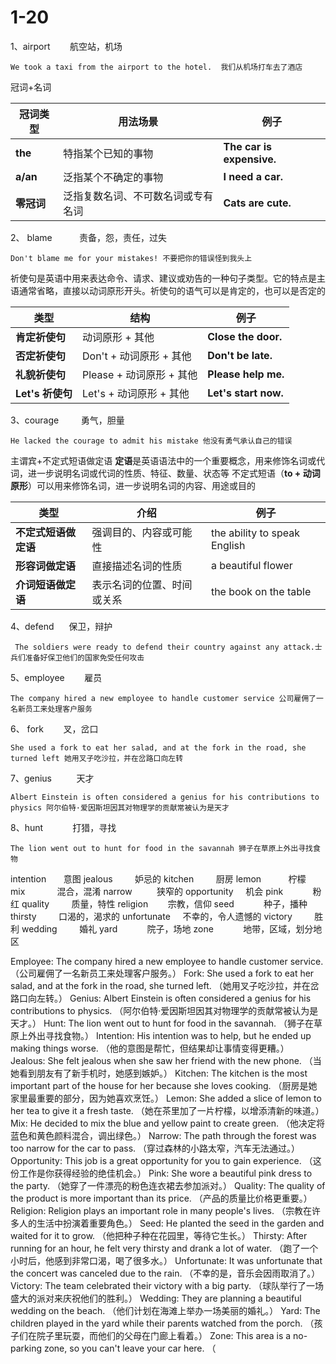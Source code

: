 # 1-20

1、airport        航空站，机场

```
We took a taxi from the airport to the hotel.  我们从机场打车去了酒店
```

冠词+名词

| 冠词类型     | 用法场景              | 例子                        |
| -------- | ----------------- | ------------------------- |
| **the**  | 特指某个已知的事物         | **The car is expensive.** |
| **a/an** | 泛指某个不确定的事物        | **I need a car.**         |
| **零冠词**  | 泛指复数名词、不可数名词或专有名词 | **Cats are cute.**        |

2、 blame           责备，怨，责任，过失

```
Don't blame me for your mistakes! 不要把你的错误怪到我头上
```

祈使句是英语中用来表达命令、请求、建议或劝告的一种句子类型。它的特点是主语通常省略，直接以动词原形开头。祈使句的语气可以是肯定的，也可以是否定的

| 类型            | 结构                 | 例子                   |
| ------------- | ------------------ | -------------------- |
| **肯定祈使句**     | 动词原形 + 其他          | **Close the door.**  |
| **否定祈使句**     | Don't + 动词原形 + 其他  | **Don't be late.**   |
| **礼貌祈使句**     | Please + 动词原形 + 其他 | **Please help me.**  |
| **Let's 祈使句** | Let's + 动词原形 + 其他  | **Let's start now.** |

3、courage         勇气，胆量

```
He lacked the courage to admit his mistake 他没有勇气承认自己的错误
```

主谓宾+不定式短语做定语
**定语**是英语语法中的一个重要概念，用来修饰名词或代词，进一步说明名词或代词的性质、特征、数量、状态等
不定式短语（**to + 动词原形**）可以用来修饰名词，进一步说明名词的内容、用途或目的

| 类型           | 介绍            | 例子                           |
| ------------ | ------------- | ---------------------------- |
| **不定式短语做定语** | 强调目的、内容或可能性   | the ability to speak English |
| **形容词做定语**   | 直接描述名词的性质     | a beautiful flower           |
| **介词短语做定语**  | 表示名词的位置、时间或关系 | the book on the table        |

4、defend      保卫，辩护

```
 The soldiers were ready to defend their country against any attack.士兵们准备好保卫他们的国家免受任何攻击
```


5、employee        雇员

```
The company hired a new employee to handle customer service 公司雇佣了一名新员工来处理客户服务
```

6、 fork        叉，岔口
```
She used a fork to eat her salad, and at the fork in the road, she turned left 她用叉子吃沙拉，并在岔路口向左转
```

7、genius          天才

```
Albert Einstein is often considered a genius for his contributions to physics 阿尔伯特·爱因斯坦因其对物理学的贡献常被认为是天才
```

8、hunt            打猎，寻找 

```
The lion went out to hunt for food in the savannah 狮子在草原上外出寻找食物
```


 intention       意图
jealous         妒忌的 
kitchen         厨房
 lemon           柠檬
 mix             混合，混淆
narrow          狭窄的
opportunity     机会
pink            粉红
quality         质量，特性
religion        宗教，信仰
seed            种子，播种 
thirsty         口渴的，渴求的
unfortunate     不幸的，令人遗憾的
 victory         胜利
wedding         婚礼
yard            院子，场地
zone            地带，区域，划分地区



Employee: The company hired a new employee to handle customer service.
（公司雇佣了一名新员工来处理客户服务。）
Fork: She used a fork to eat her salad, and at the fork in the road, she turned left.
（她用叉子吃沙拉，并在岔路口向左转。）
Genius: Albert Einstein is often considered a genius for his contributions to physics.
（阿尔伯特·爱因斯坦因其对物理学的贡献常被认为是天才。）
Hunt: The lion went out to hunt for food in the savannah.
（狮子在草原上外出寻找食物。）
Intention: His intention was to help, but he ended up making things worse.
（他的意图是帮忙，但结果却让事情变得更糟。）
Jealous: She felt jealous when she saw her friend with the new phone.
（当她看到朋友有了新手机时，她感到嫉妒。）
Kitchen: The kitchen is the most important part of the house for her because she loves cooking.
（厨房是她家里最重要的部分，因为她喜欢烹饪。）
Lemon: She added a slice of lemon to her tea to give it a fresh taste.
（她在茶里加了一片柠檬，以增添清新的味道。）
Mix: He decided to mix the blue and yellow paint to create green.
（他决定将蓝色和黄色颜料混合，调出绿色。）
Narrow: The path through the forest was too narrow for the car to pass.
（穿过森林的小路太窄，汽车无法通过。）
Opportunity: This job is a great opportunity for you to gain experience.
（这份工作是你获得经验的绝佳机会。）
Pink: She wore a beautiful pink dress to the party.
（她穿了一件漂亮的粉色连衣裙去参加派对。）
Quality: The quality of the product is more important than its price.
（产品的质量比价格更重要。）
Religion: Religion plays an important role in many people's lives.
（宗教在许多人的生活中扮演着重要角色。）
Seed: He planted the seed in the garden and waited for it to grow.
（他把种子种在花园里，等待它生长。）
Thirsty: After running for an hour, he felt very thirsty and drank a lot of water.
（跑了一个小时后，他感到非常口渴，喝了很多水。）
Unfortunate: It was unfortunate that the concert was canceled due to the rain.
（不幸的是，音乐会因雨取消了。）
Victory: The team celebrated their victory with a big party.
（球队举行了一场盛大的派对来庆祝他们的胜利。）
Wedding: They are planning a beautiful wedding on the beach.
（他们计划在海滩上举办一场美丽的婚礼。）
Yard: The children played in the yard while their parents watched from the porch.
（孩子们在院子里玩耍，而他们的父母在门廊上看着。）
Zone: This area is a no-parking zone, so you can't leave your car here.
（